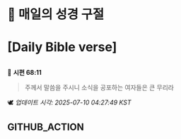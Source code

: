 # 🙏 매일의 성경 구절
# [Daily Bible verse]
##
<!-- START_BIBLE_VERSE -->
📖 **시편 68:11**
> 주께서 말씀을 주시니 소식을 공포하는 여자들은 큰 무리라

🕊️ _업데이트 시각: 2025-07-10 04:27:49 KST_
  <!-- END_BIBLE_VERSE -->
## GITHUB_ACTION
